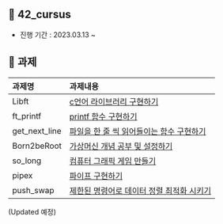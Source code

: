 
## 🌵 42_cursus
- 진행 기간 : 2023.03.13 ~

## 🌵 과제
|과제명|과제내용|
|:---|:---|
|Libft|[c언어 라이브러리 구현하기](#11-overview)|
|ft_printf|[printf 함수 구현하기](#11-overview)|
|get_next_line|[파일을 한 줄 씩 읽어들이는 함수 구현하기](#11-overview)|
|Born2beRoot|[가상머신 개념 공부 및 설정하기](42cursus/born2beroot/born2beroot.md)|
|so_long|[컴퓨터 그래픽 게임 만들기](#11-overview)|
|pipex|[파이프 구현하기](#11-overview)|
|push_swap|[제한된 명령어로 데이터 정렬 최적화 시키기](#11-overview)|
 
(Updated 예정)
